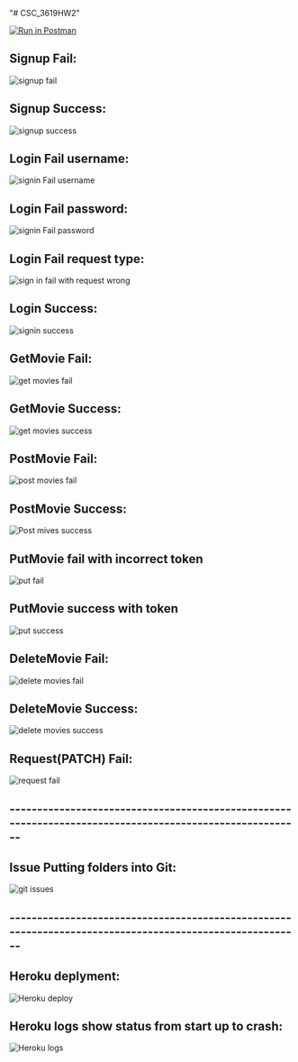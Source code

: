 "# CSC_3619HW2" 

[![Run in Postman](https://run.pstmn.io/button.svg)](https://app.getpostman.com/run-collection/19231130-64b04af9-ef16-4941-a6bf-e12296353b81?action=collection%2Ffork&collection-url=entityId%3D19231130-64b04af9-ef16-4941-a6bf-e12296353b81%26entityType%3Dcollection%26workspaceId%3D059b02d9-6ab5-4182-b56c-f56e5f01f6f4#?env%5BHW2%5D=W3sia2V5IjoiVE9LRU4iLCJ2YWx1ZSI6IiIsImVuYWJsZWQiOnRydWUsInR5cGUiOiJhbnkiLCJzZXNzaW9uVmFsdWUiOiJKV1QuLi4iLCJzZXNzaW9uSW5kZXgiOjB9XQ==)

## **Signup Fail:**
![signup fail](https://user-images.githubusercontent.com/10605443/155859191-1d54d9de-0a08-4bed-ab1e-61cd2d65b94d.png)


## **Signup Success:**
![signup success](https://user-images.githubusercontent.com/10605443/155859192-e8c1403d-6bff-4261-ac29-0d498a267435.png)


## **Login Fail username:**
![signin Fail username](https://user-images.githubusercontent.com/10605443/155859194-69d22d1d-1e2b-448f-8377-c0465bd00200.png)


## **Login Fail password:**
![signin Fail password](https://user-images.githubusercontent.com/10605443/155859193-f5c4baa2-5c5a-4edc-94d0-1b0898c1790a.png)


## **Login Fail request type:**
![sign in fail with request wrong](https://user-images.githubusercontent.com/10605443/155859195-bf73cc18-f825-4324-93b2-c434d62742d0.png)


## **Login Success:**
![signin success](https://user-images.githubusercontent.com/10605443/155859197-4183ffa2-b59c-4275-9ced-8e69336b4303.png)


## **GetMovie Fail:**
![get movies fail](https://user-images.githubusercontent.com/10605443/155859198-f6797fd6-53c0-41f8-9878-512169eb6776.png)


## **GetMovie Success:**
![get movies success](https://user-images.githubusercontent.com/10605443/155859199-f9c3e2b3-10b8-4b64-bcce-916003402feb.png)


## **PostMovie Fail:**
![post movies fail](https://user-images.githubusercontent.com/10605443/155859200-0406c6af-09ed-42a6-ae22-f8fab0629d72.png)


## **PostMovie Success:**
![Post mives success](https://user-images.githubusercontent.com/10605443/155859201-01c7fbc9-b85c-495d-8cdd-80ad2928e257.png)

## PutMovie fail with incorrect token
![put fail](https://user-images.githubusercontent.com/10605443/156787002-fa75b292-c535-4932-92c2-059c4d21abe6.png)

## PutMovie success with token
![put success](https://user-images.githubusercontent.com/10605443/156787000-325341cf-4762-4d55-a441-45be5b19130f.png)

## **DeleteMovie Fail:**
![delete movies fail](https://user-images.githubusercontent.com/10605443/155859203-8a60ffdd-6204-4b2f-8b56-e9392bc698b3.png)


## **DeleteMovie Success:**
![delete movies success](https://user-images.githubusercontent.com/10605443/155859204-1bdb8239-db7b-417b-ae2a-57a1283013a5.png)


## **Request(PATCH) Fail:**
![request fail](https://user-images.githubusercontent.com/10605443/155859206-085c83f6-36fe-489e-b8ec-1612bb830aab.png)


##  -------------------------------------------------------------------------------------------------------- 

## **Issue Putting folders into Git:**

![git issues](https://user-images.githubusercontent.com/10605443/155821345-7da21722-017d-42ae-afea-76dd734c5743.png)

##  -------------------------------------------------------------------------------------------------------- 

## **Heroku deplyment:**

![Heroku deploy](https://user-images.githubusercontent.com/10605443/156805335-1347d7b1-a34a-4635-ad9b-9c87459b21e7.png)


## **Heroku logs show status from start up to crash:**

![Heroku logs](https://user-images.githubusercontent.com/10605443/156805339-d02651fb-61a6-4523-a01c-7d41f6ab1a1a.png)
